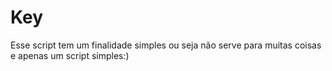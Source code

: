 # Key
Esse script tem um finalidade simples ou seja não serve para muitas coisas e apenas um script simples:)

